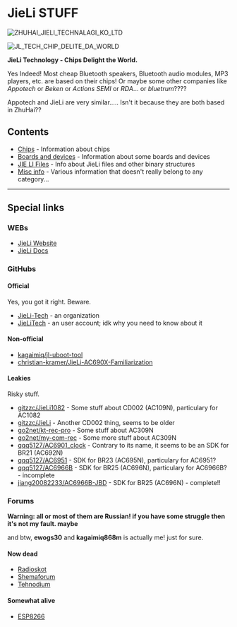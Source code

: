 # JieLi STUFF

![ZHUHAI_JIELI_TECHNALAGI_KO_LTD](http://www.zh-jieli.com/upload/201703/1490110856.jpg)

![JL_TECH_CHIP_DELITE_DA_WORLD](https://doc.zh-jieli.com/static/image/logo.png)

**JieLi Technology - Chips Delight the World.**

Yes Indeed!
Most cheap Bluetooth speakers, Bluetooth audio modules, MP3 players, etc. are based on their chips!
Or maybe some other companies like *Appotech* or *Beken* or *Actions SEMI* or *RDA*... or *bluetrum*????

Appotech and JieLi are very similar..... Isn't it because they are both based in ZhuHai??

## Contents

- [Chips](chips/index.md) - Information about chips
- [Boards and devices](boards/index.md) - Information about some boards and devices
- [JIE LI Files](jl-files/index.md) - Info about JieLi files and other binary structures
- [Misc info](misc/index.md) - Various information that doesn't really belong to any category...

--------------------------------------------------------------------------------------------------------

## Special links

### WEBs

- [JieLi Website](https://www.zh-jieli.com)
- [JieLi Docs](https://doc.zh-jieli.com)

### GitHubs

#### Official

Yes, you got it right. Beware.

- [JieLi-Tech](https://github.com/Jieli-Tech) - an organization
- [JieLiTech](https://github.com/JieliTech) - an user account; idk why you need to know about it

#### Non-official

- [kagaimiq/jl-uboot-tool](https://github.com/kagaimiq/jl-uboot-tool)
- [christian-kramer/JieLi-AC690X-Familiarization](https://github.com/christian-kramer/JieLi-AC690X-Familiarization)

#### Leakies

Risky stuff.

- [gitzzc/JieLi1082](https://github.com/gitzzc/JieLi1082) - Some stuff about CD002 (AC109N), particulary for AC1082
- [gitzzc/JieLi](https://github.com/gitzzc/JieLi) - Another CD002 thing, seems to be older
- [go2net/kt-rec-pro](https://github.com/go2net/kt-rec-pro) - Some stuff about AC309N
- [go2net/my-com-rec](https://github.com/go2net/my-com-rec) - Some more stuff about AC309N
- [qqq5127/AC6901_clock](https://github.com/qqq5127/AC6901_clock) - Contrary to its name, it seems to be an SDK for BR21 (AC692N)
- [qqq5127/AC6951](https://github.com/qqq5127/AC6951) - SDK for BR23 (AC695N), particulary for AC6951?
- [qqq5127/AC6966B](https://github.com/qqq5127/AC6966B) - SDK for BR25 (AC696N), particulary for AC6966B? - incomplete
- [jiang20082233/AC6966B-JBD](https://github.com/jiang20082233/AC6966B-JBD) - SDK for BR25 (AC696N) - complete!!

### Forums

**Warning: all or most of them are Russian! if you have some struggle then it's not my fault. maybe**

and btw, **ewogs30** and **kagaimiq868m** is actually me! just for sure.

#### Now dead

- [Radioskot](http://web.archive.org/web/20190401022412/https://radioskot.ru/forum/11-14227-1)
- [Shemaforum](https://web.archive.org/web/20210511195409/https://shemaforum.ru/topic/jl-soc-ac109n-ac209n-ac309n-ac410n-ac460n-ac690n/)
- [Tehnodium](http://web.archive.org/web/20220517054814/https://tehnodium.ru/thread-5.html)

#### Somewhat alive

- [ESP8266](https://esp8266.ru/forum/threads/jl-soc.5500)
